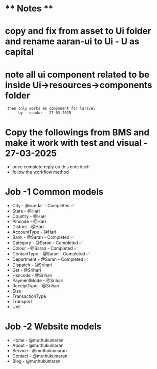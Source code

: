 # ** Notes **

# copy and fix from asset to Ui folder and rename aaran-ui to Ui - U as capital
# note all ui component related to be inside Ui->resources->components folder
     then only works as component for laravel
        - by - sundar - 27-03-2025

# Copy the followings from BMS and make it work with test and visual - 27-03-2025
- once complete reply on this note itself
- follow the workflow method

# Job -1 Common models
- City - @sundar - Completed ✅
- State - @Hari
- Country - @Hari
- Pincode - @Hari
- District - @Hari
- AccountType - @Hari
- Bank - @Saran - Completed ✅
- Category - @Saran - Completed ✅
- Colour - @Saran - Completed ✅
- ContactType - @Saran - Completed ✅
- Department - @Saran - Completed ✅
- Dispatch - @Srihari
- Gst - @Srihari
- Hsncode - @Srihari
- PaymentMode - @Srihari
- ReceiptType - @Srihari
- Size
- TransactionType
- Transport
- Unit


# Job -2 Website models
- Home - @muthukumaran
- About - @muthukumaran
- Service - @muthukumaran
- Contact - @muthukumaran
- Blog - @muthukumaran
